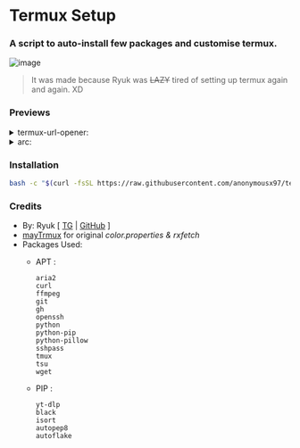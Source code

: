# Termux Setup

### A script to auto-install few packages and customise termux.
![image](https://github.com/anonymousx97/termux-setup/assets/88324835/52b919c7-e4d0-4c5e-abb7-07d1226c4983)

>It was made because Ryuk was ~~LAZY~~ tired of setting up termux again and again. XD

### Previews
<details>
<summary>  termux-url-opener:</summary>

https://github.com/anonymousx97/termux-setup/assets/88324835/9ba12b6a-e53c-47df-88b8-51585666cd5e

</details>
<details>
<summary>  arc:</summary>

https://github.com/anonymousx97/termux-setup/assets/88324835/a1067ff9-9c31-40d8-82bf-c2c10dbc11f3

</details>

### Installation
  ```bash
  bash -c "$(curl -fsSL https://raw.githubusercontent.com/anonymousx97/termux-setup/main/setup.sh)"
  ```
### Credits 
* By: Ryuk [ [TG](https://t.me/anonymousx97) | [GitHub](https://github.com/anonymousx97) ]
* [mayTrmux](https://github.com/mayTermux) for original _color.properties & rxfetch_
* Packages Used:
  * APT :

        aria2 
        curl 
        ffmpeg 
        git 
        gh 
        openssh 
        python 
        python-pip 
        python-pillow 
        sshpass 
        tmux 
        tsu 
        wget 

  * PIP :

        yt-dlp
        black
        isort
        autopep8
        autoflake

